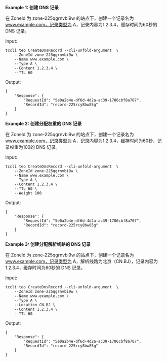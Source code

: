 **Example 1: 创建 DNS 记录**

在 ZoneId 为 zone-225qgrnvbi9w 的站点下，创建一个记录名为 www.example.com，记录类型为 A，记录内容为1.2.3.4，缓存时间为60秒的 DNS 记录。

Input: 

```
tccli teo CreateDnsRecord --cli-unfold-argument  \
    --ZoneId zone-225qgrnvbi9w \
    --Name www.example.com \
    --Type A \
    --Content 1.2.3.4 \
    --TTL 60
```

Output: 
```
{
    "Response": {
        "RequestId": "5e0a2b4e-df6d-4d2a-ac39-1706cbf8a707",
        "RecordId": "record-225rcy8bw85g"
    }
}
```

**Example 2: 创建分配权重的 DNS 记录**

在 ZoneId 为 zone-225qgrnvbi9w 的站点下，创建一个记录名为 www.example.com，记录类型为 A，记录内容为1.2.3.4，缓存时间为60秒，记录权重为100的 DNS 记录。

Input: 

```
tccli teo CreateDnsRecord --cli-unfold-argument  \
    --ZoneId zone-225qgrnvbi9w \
    --Name www.example.com \
    --Type A \
    --Content 1.2.3.4 \
    --TTL 60 \
    --Weight 100
```

Output: 
```
{
    "Response": {
        "RequestId": "5e0a2b4e-df6d-4d2a-ac39-1706cbf8a707",
        "RecordId": "record-225rcy8bw85g"
    }
}
```

**Example 3: 创建分配解析线路的 DNS 记录**

在 ZoneId 为 zone-225qgrnvbi9w 的站点下，创建一个记录名为 www.example.com，记录类型为 A，解析线路为北京（CN.BJ），记录内容为1.2.3.4，缓存时间为60秒的 DNS 记录。

Input: 

```
tccli teo CreateDnsRecord --cli-unfold-argument  \
    --ZoneId zone-225qgrnvbi9w \
    --Name www.example.com \
    --Type A \
    --Location CN.BJ \
    --Content 1.2.3.4 \
    --TTL 60
```

Output: 
```
{
    "Response": {
        "RequestId": "5e0a2b4e-df6d-4d2a-ac39-1706cbf8a707",
        "RecordId": "record-225rcy8bw85g"
    }
}
```

